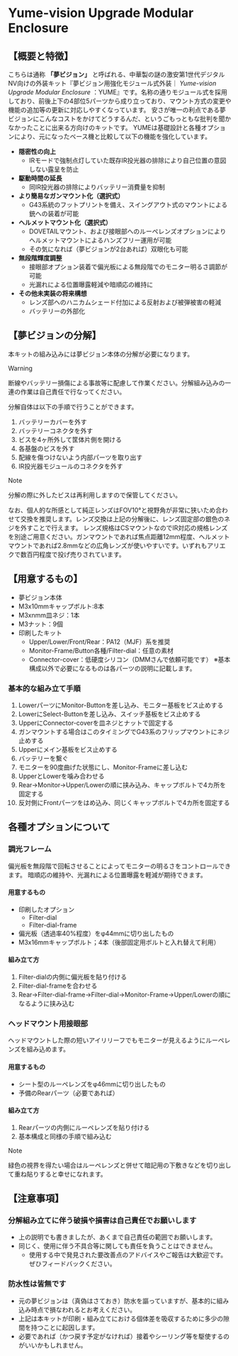 # Yume-vision Upgrade Modular Enclosure

## 【概要と特徴】
こちらは通称 **「夢ビジョン」** と呼ばれる、中華製の謎の激安第1世代デジタルNV向けの外装キット『夢ビジョン用強化モジュール式外装｜ _Yume-vision Upgrade Modular Enclosure_ ：YUME』です。名称の通りモジュール式を採用しており、前後上下の4部位5パーツから成り立っており、マウント方式の変更や機能の追加等の更新に対応しやすくなっています。
安さが唯一の利点である夢ビジョンにこんなコストをかけてどうするんだ、というごもっともな批判を聞かなかったことに出来る方向けのキットです。
YUMEは基礎設計と各種オプションにより、元になったベース機と比較して以下の機能を強化しています。

- **隠密性の向上**
  - IRモードで強制点灯していた既存IR投光器の排除により自己位置の意図しない露呈を防止
- **駆動時間の延長**
  - 同IR投光器の排除によりバッテリー消費量を抑制
- **より簡易なガンマウント化（選択式）**
  - G43系統のフットプリントを備え、スイングアウト式のマウントによる銃への装着が可能
- **ヘルメットマウント化（選択式）**
  - DOVETAILマウント、および接眼部へのルーペレンズオプションによりヘルメットマウントによるハンズフリー運用が可能
  - その気になれば（夢ビジョンが2台あれば）双眼化も可能
- **無段階輝度調整**
  - 接眼部オプション装着で偏光板による無段階でのモニター明るさ調節が可能
  - 光漏れによる位置曝露軽減や暗順応の維持に
- **その他未実装の将来構想**
  - レンズ部へのハニカムシェード付加による反射および被弾被害の軽減
  - バッテリーの外部化

## 【夢ビジョンの分解】
本キットの組み込みには夢ビジョン本体の分解が必要になります。
> [!WARNING]
> 断線やバッテリー損傷による事故等に配慮して作業ください。分解組み込みの一連の作業は自己責任で行なってください。

分解自体は以下の手順で行うことができます。
1. バッテリーカバーを外す
2. バッテリーコネクタを外す
3. ビスを4ヶ所外して筐体片側を開ける
4. 各基盤のビスを外す
5. 配線を傷つけないよう内部パーツを取り出す
6. IR投光器モジュールのコネクタを外す

> [!NOTE]
> 分解の際に外したビスは再利用しますので保管してください。

なお、個人的な所感として純正レンズはFOV10°と視野角が非常に狭いため合わせて交換を推奨します。レンズ交換は上記の分解後に、レンズ固定部の銀色のネジを外すことで行えます。
レンズ規格はCSマウントなのでIR対応の規格レンズを別途ご用意ください。ガンマウントであれば焦点距離12mm程度、ヘルメットマウントであれば2.8mmなどの広角レンズが使いやすいです。いずれもアリエクで数百円程度で投げ売りされています。

## 【用意するもの】
- 夢ビジョン本体
- M3x10mmキャップボルト:8本
- M3xnmm皿ネジ：1本
- M3ナット：9個
- 印刷したキット
  - Upper/Lower/Front/Rear：PA12（MJF）系を推奨
  - Monitor-Frame/Button各種/Filter-dial：任意の素材
  - Connector-cover：低硬度シリコン（DMMさんで依頼可能です）
※基本構成以外で必要になるものは各パーツの説明に記載します。

### 基本的な組み立て手順
1. LowerパーツにMonitor-Buttonを差し込み、モニター基板をビス止めする
2. LowerにSelect-Buttonを差し込み、スイッチ基板をビス止めする
3. UpperにConnector-coverを皿ネジとナットで固定する
4. ガンマウントする場合はこのタイミングでG43系のフリップマウントにネジ止めする
5. Upperにメイン基板をビス止めする
6. バッテリーを繋ぐ
7. モニターを90度曲げた状態にし、Monitor-Frameに差し込む
8. UpperとLowerを噛み合わせる
9. Rear→Monitor→Upper/Lowerの順に挟み込み、キャップボルトで4カ所を固定する
10. 反対側にFrontパーツをはめ込み、同じくキャップボルトで4カ所を固定する

## 各種オプションについて
### 調光フレーム
偏光板を無段階で回転させることによってモニターの明るさをコントロールできます。
暗順応の維持や、光漏れによる位置曝露を軽減が期待できます。
#### 用意するもの
- 印刷したオプション
  - Filter-dial
  - Filter-dial-frame
- 偏光板（透過率40%程度）をφ44mmに切り出したもの
- M3x16mmキャップボルト；4本（後部固定用ボルトと入れ替えて利用）
#### 組み立て方
1. Filter-dialの内側に偏光板を貼り付ける
2. Filter-dial-frameを合わせる
3. Rear→Filter-dial-frame→Filter-dial→Monitor-Frame→Upper/Lowerの順になるように挟み込む

### ヘッドマウント用接眼部
ヘッドマウントした際の短いアイリリーフでもモニターが見えるようにルーペレンズを組み込めます。
#### 用意するもの
- シート型のルーペレンズをφ46mmに切り出したもの
- 予備のRearパーツ（必要であれば）
#### 組み立て方
1. Rearパーツの内側にルーペレンズを貼り付ける
2. 基本構成と同様の手順で組み込む
> [!NOTE]
> 緑色の視界を得たい場合はルーペレンズと併せて暗記用の下敷きなどを切り出して重ね貼りすると幸せになれます。

## 【注意事項】
### 分解組み立てに伴う破損や損害は自己責任でお願いします
- 上の説明でも書きましたが、あくまで自己責任の範囲でお願いします。
- 同じく、使用に伴う不具合等に関しても責任を負うことはできません。
  - 使用する中で発見された要改善点のアドバイスやご報告は大歓迎です。ぜひフィードバックください。
### 防水性は皆無です
- 元の夢ビジョンは（真偽はさておき）防水を謳っていますが、基本的に組み込み時点で損なわれるとお考えください。
- 上記は本キットが印刷・組み立てにおける個体差を吸収するために多少の隙間を持つことに起因します。
- 必要であれば（かつ戻す予定がなければ）接着やシーリング等を駆使するのがいいかもしれません。
